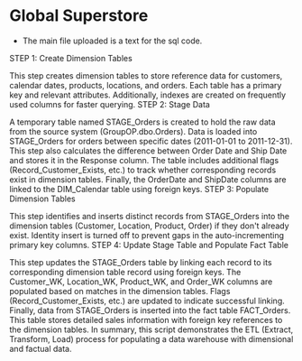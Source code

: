 # Global Superstore
- The main file uploaded is a text for the sql code.

STEP 1: Create Dimension Tables

This step creates dimension tables to store reference data for customers, calendar dates, products, locations, and orders.
Each table has a primary key and relevant attributes.
Additionally, indexes are created on frequently used columns for faster querying.
STEP 2: Stage Data

A temporary table named STAGE_Orders is created to hold the raw data from the source system (GroupOP.dbo.Orders).
Data is loaded into STAGE_Orders for orders between specific dates (2011-01-01 to 2011-12-31).
This step also calculates the difference between Order Date and Ship Date and stores it in the Response column.
The table includes additional flags (Record_Customer_Exists, etc.) to track whether corresponding records exist in dimension tables.
Finally, the OrderDate and ShipDate columns are linked to the DIM_Calendar table using foreign keys.
STEP 3: Populate Dimension Tables

This step identifies and inserts distinct records from STAGE_Orders into the dimension tables (Customer, Location, Product, Order) if they don't already exist.
Identity insert is turned off to prevent gaps in the auto-incrementing primary key columns.
STEP 4: Update Stage Table and Populate Fact Table

This step updates the STAGE_Orders table by linking each record to its corresponding dimension table record using foreign keys.
The Customer_WK, Location_WK, Product_WK, and Order_WK columns are populated based on matches in the dimension tables.
Flags (Record_Customer_Exists, etc.) are updated to indicate successful linking.
Finally, data from STAGE_Orders is inserted into the fact table FACT_Orders. This table stores detailed sales information with foreign key references to the dimension tables.
In summary, this script demonstrates the ETL (Extract, Transform, Load) process for populating a data warehouse with dimensional and factual data.
